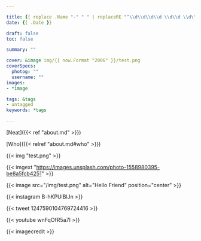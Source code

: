```yaml
---

title: {{ replace .Name "-" " " | replaceRE "^\\d\\d\\d\\d \\d\\d \\d\\d (.*)$" "$1" | title }}
date: {{ .Date }}

draft: false
toc: false

summary: ""

cover: &image img/{{ now.Format "2006" }}/test.png
coverSpecs:
  photog: ""
  username: ""
images: 
- *image

tags: &tags
- untagged
keywords: *tags

---
```


[Neat]({{< ref "about.md" >}})

[Who]({{< relref "about.md#who" >}})

{{< img "test.png" >}}

{{< imgext "https://images.unsplash.com/photo-1558980395-be8a5fcb4251" >}}

{{< image src="/img/test.png" alt="Hello Friend" position="center" >}}

{{< instagram B-hKPUlBlJn >}}

{{< tweet 1247590104769724416 >}}

{{< youtube wnFqOfR5a7I >}}

{{< imagecredit >}}